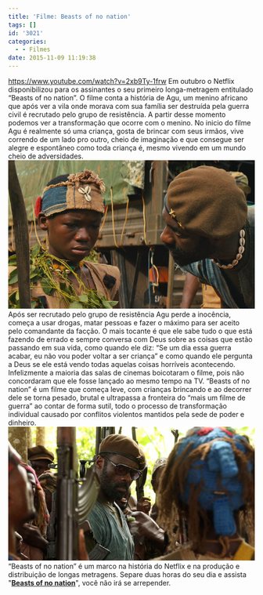 ```yaml
---
title: 'Filme: Beasts of no nation'
tags: []
id: '3021'
categories:
  - - Filmes
date: 2015-11-09 11:19:38
---
```


https://www.youtube.com/watch?v=2xb9Ty-1frw Em outubro o Netflix disponibilizou para os assinantes o seu primeiro longa-metragem entitulado “Beasts of no nation”. O filme conta a história de Agu, um menino africano que após ver a vila onde morava com sua família ser destruída pela guerra civil é recrutado pelo grupo de resistência. A partir desse momento podemos ver a transformação que ocorre com o menino. No inicio do filme Agu é realmente só uma criança, gosta de brincar com seus irmãos, vive correndo de um lado pro outro, cheio de imaginação e que consegue ser alegre e espontâneo como toda criança é, mesmo vivendo em um mundo cheio de adversidades. [![Beasts of no nation - Netflix 2015](/images/2015/11/Filme-Beasts-of-no-nation-Netflix.jpeg)](/images/2015/11/Filme-Beasts-of-no-nation-Netflix.jpeg) Após ser recrutado pelo grupo de resistência Agu perde a inocência, começa a usar drogas, matar pessoas e fazer o máximo para ser aceito pelo comandante da facção. O mais tocante é que ele sabe tudo o que está fazendo de errado e sempre conversa com Deus sobre as coisas que estão passando em sua vida, como quando ele diz: “Se um dia essa guerra acabar, eu não vou poder voltar a ser criança” e como quando ele pergunta a Deus se ele está vendo todas aquelas coisas horríveis acontecendo. Infelizmente a maioria das salas de cinemas boicotaram o filme, pois não concordaram que ele fosse lançado ao mesmo tempo na TV. “Beasts of no nation” é um filme que começa leve, com crianças brincando e ao decorrer dele se torna pesado, brutal e ultrapassa a fronteira do “mais um filme de guerra” ao contar de forma sutil, todo o processo de transformação individual causado por conflitos violentos mantidos pela sede de poder e dinheiro. [![filme beasts of no nation](/images/2015/11/Netflix-Beasts-of-no-nation.jpg)](/images/2015/11/Netflix-Beasts-of-no-nation.jpg) “Beasts of no nation” é um marco na história do Netflix e na produção e distribuição de longas metragens. Separe duas horas do seu dia e assista "**[Beasts of no nation](https://www.netflix.com/br/title/80044545)**", você não irá se arrepender.

